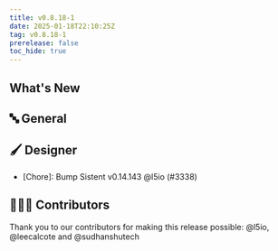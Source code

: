 ```yaml
---
title: v0.8.18-1
date: 2025-01-18T22:10:25Z
tag: v0.8.18-1
prerelease: false
toc_hide: true
---
```


## What's New
## 🔤 General
## 🖌️ Designer

- [Chore]: Bump Sistent v0.14.143 @l5io (#3338)

## 👨🏽‍💻 Contributors

Thank you to our contributors for making this release possible:
@l5io, @leecalcote and @sudhanshutech
